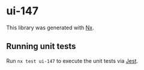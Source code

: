 # ui-147

This library was generated with [Nx](https://nx.dev).

## Running unit tests

Run `nx test ui-147` to execute the unit tests via [Jest](https://jestjs.io).
